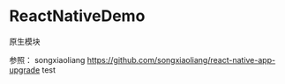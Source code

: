 # ReactNativeDemo
原生模块

参照：
songxiaoliang https://github.com/songxiaoliang/react-native-app-upgrade
test